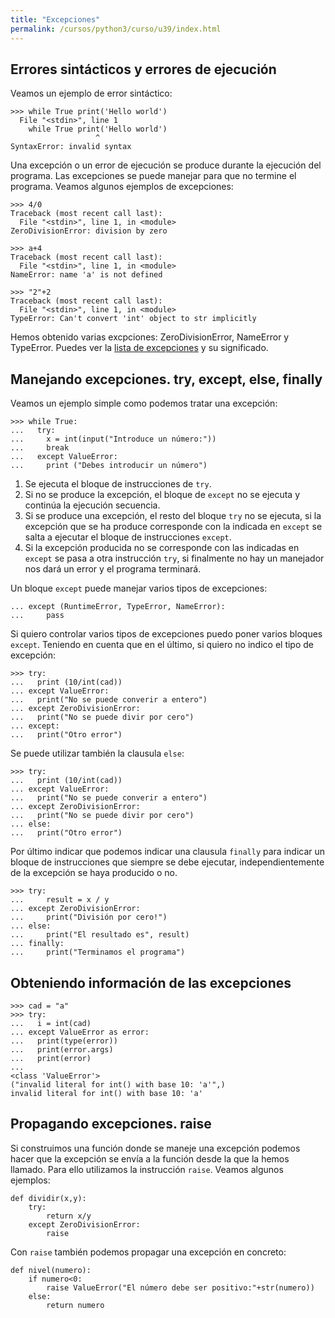```yaml
---
title: "Excepciones"
permalink: /cursos/python3/curso/u39/index.html
---
```


## Errores sintácticos y errores de ejecución

Veamos un ejemplo de error sintáctico:

	>>> while True print('Hello world')
	  File "<stdin>", line 1
	    while True print('Hello world')
	                   ^
	SyntaxError: invalid syntax

Una excepción o un error de ejecución se produce durante la ejecución del programa. Las excepciones se puede manejar para que no termine el programa. Veamos algunos ejemplos de excepciones:

	>>> 4/0
	Traceback (most recent call last):
	  File "<stdin>", line 1, in <module>
	ZeroDivisionError: division by zero	

	>>> a+4
	Traceback (most recent call last):
	  File "<stdin>", line 1, in <module>
	NameError: name 'a' is not defined	

	>>> "2"+2
	Traceback (most recent call last):
	  File "<stdin>", line 1, in <module>
	TypeError: Can't convert 'int' object to str implicitly

Hemos obtenido varias excpciones: ZeroDivisionError, NameError y TypeError. Puedes ver la [lista de excepciones](https://docs.python.org/3.4/library/exceptions.html#bltin-exceptions) y su significado.

## Manejando excepciones. try, except, else, finally

Veamos un ejemplo simple como podemos tratar una excepción:

	>>> while True:
	...   try:
	...     x = int(input("Introduce un número:"))
	...     break
	...   except ValueError:
	...     print ("Debes introducir un número")

1. Se ejecuta el bloque de instrucciones de `try`.
2. Si no se produce la excepción, el bloque de `except` no se ejecuta y continúa la ejecución secuencia.
3. Si se produce una excepción, el resto del bloque `try` no se ejecuta, si la excepción que se ha produce corresponde con la indicada en `except` se salta a ejecutar el bloque de instrucciones `except`.
4. Si la excepción producida no se corresponde con las indicadas en `except` se pasa a otra instrucción `try`, si finalmente no hay un manejador nos dará un error y el programa terminará.

Un bloque `except` puede manejar varios tipos de excepciones:

	... except (RuntimeError, TypeError, NameError):
	...     pass

Si quiero controlar varios tipos de excepciones puedo poner varios bloques `except`. Teniendo en cuenta que en el último, si quiero no indico el tipo de excepción:

	>>> try:
	...   print (10/int(cad))
	... except ValueError:
	...   print("No se puede converir a entero")
	... except ZeroDivisionError:
	...   print("No se puede divir por cero")
	... except:
	...   print("Otro error")

Se puede utilizar también la clausula `else`:

	>>> try:
	...   print (10/int(cad))
	... except ValueError:
	...   print("No se puede converir a entero")
	... except ZeroDivisionError:
	...   print("No se puede divir por cero")
	... else:
	...   print("Otro error")

Por último indicar que podemos indicar una clausula `finally` para indicar un bloque de instrucciones que siempre se debe ejecutar, independientemente de la excepción se haya producido o no.

	>>> try:
	...     result = x / y
	... except ZeroDivisionError:
	...     print("División por cero!")
	... else:
	...     print("El resultado es", result)
	... finally:
	...     print("Terminamos el programa")


## Obteniendo información de las excepciones

	>>> cad = "a"
	>>> try:
	...   i = int(cad)
	... except ValueError as error:
	...   print(type(error))
	...   print(error.args)
	...   print(error)
	... 
	<class 'ValueError'>
	("invalid literal for int() with base 10: 'a'",)
	invalid literal for int() with base 10: 'a'

## Propagando excepciones. raise

Si construimos una función donde se maneje una excepción podemos hacer que la excepción se envía a la función desde la que la hemos llamado. Para ello utilizamos la instrucción `raise`. Veamos algunos ejemplos:

	def dividir(x,y):
		try:
			return x/y
		except ZeroDivisionError:
			raise 

Con `raise` también podemos propagar una excepción en concreto:

	def nivel(numero):
		if numero<0:
			raise ValueError("El número debe ser positivo:"+str(numero))
		else:
			return numero
